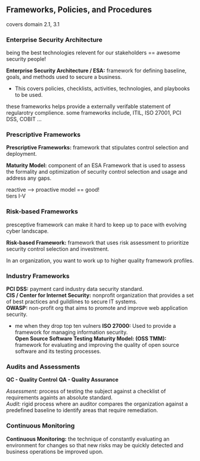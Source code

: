 ## Frameworks, Policies, and Procedures ##
covers domain 2.1, 3.1 <br>

### Enterprise Security Architecture ###
being the best technologies relevent for our stakeholders == awesome security people! <br>

__Enterprise Security Architecture / ESA:__ framework for defining baseline, goals, and methods used to secure a business. <br>
- This covers policies, checklists, activities, technologies, and playbooks to be used.

these frameworks helps provide a externally verifable statement of regularotry complience. some frameworks include, ITIL, ISO 27001, PCI DSS, COBIT ... <br>

### Prescriptive Frameworks ###
__Prescriptive Frameworks:__ framework that stipulates control selection and deployment. <br>

__Maturity Model:__ component of an ESA Framework that is used to assess the formality and optimization of security control selection and usage and address any gaps. <br>

reactive --> proactive model == good! <br>
tiers I-V <br>

### Risk-based Frameworks ###
presceptive framework can make it hard to keep up to pace with evolving cyber landscape. <br>

__Risk-based Framework:__ framework that uses risk assessment to prioritize security control selection and investment. <br>

In an organization, you want to work up to higher quality framework profiles. <br>

### Industry Frameworks ###
__PCI DSS:__ payment card industry data security standard. <br>
__CIS / Center for Internet Security:__ nonprofit organization that provides a set of best practices and guildlines to secure IT systems. <br>
__OWASP:__ non-profit org that aims to promote and improve web application security. <br>
- me when they drop top ten vulners
__ISO 27000:__ Used to provide a framework for managing information security. <br>
__Open Source Software Testing Maturity Model: (OSS TMM):__ framework for evaluating and improving the quality of open source software and its testing processes. <br>

### Audits and Assessments ###
__QC - Quality Control__
__QA - Quality Assurance__ <br>

_Assessment:_ process of testing the subject against a checklist of requirements againts an absolute standard. <br>
_Audit:_ rigid process where an auditor compares the organization against a predefined baseline to identify areas that require remediation. <br>

### Continuous Monitoring ###
__Continuous Monitoring:__ the technique of constantly evaluating an environment for changes so that new risks may be quickly detected and business operations be improved upon. <br>
